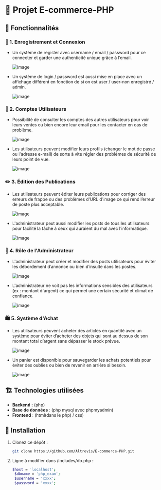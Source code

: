 # 🛒 Projet E-commerce-PHP


## 🚀 Fonctionnalités

### 🔐 1. Enregistrement et Connexion

- Un système de register avec username / email / password pour ce connecter et garder une authenticité unique grâce à l’email.

  ![image](img/)
  
- Un système de login / password est aussi mise en place avec un affichage différent en fonction de si on est user / user-non enregistré / admin.

  ![image](img/)

### 👤 2. Comptes Utilisateurs

- Possibilité de consulter les comptes des autres utilisateurs pour voir leurs ventes ou bien encore leur email pour les contacter en cas de problème.

  ![image](img/)
  
- Les utilisateurs peuvent modifier leurs profils (changer le mot de passe ou l'adresse e-mail) de sorte à vite régler des problèmes de sécurité de leurs point de vue.

  ![image](img/)

### ✏️ 3. Édition des Publications

- Les utilisateurs peuvent éditer leurs publications pour corriger des erreurs de frappe ou des problèmes d'URL d'image ce qui rend l’erreur de poste plus acceptable.

  ![image](img/)
  
- L'administrateur peut aussi modifier les posts de tous les utilisateurs pour facilité la tâche à ceux qui auraient du mal avec l’informatique.

  ![image](img/)

### 🔧 4. Rôle de l'Administrateur

- L'administrateur peut créer et modifier des posts utilisateurs pour éviter les débordement d’annonce ou bien d’insulte dans les postes.

  ![image](img/)
  
- L'administrateur ne voit pas les informations sensibles des utilisateurs (ex : montant d'argent) ce qui permet une certain sécurité et climat de confiance.

  ![image](img/)

### 🛍️ 5. Système d'Achat

- Les utilisateurs peuvent acheter des articles en quantité avec un système pour éviter d’acheter des objets qui sont au dessus de son montant total d’argent sans dépasser le stock prévue.

  ![image](img/)
  
- Un panier est disponible pour sauvegarder les achats potentiels pour éviter des oublies ou bien de revenir en arrière si besoin.

  ![image](img/)

## 🏗️ Technologies utilisées

- **Backend** : (php)
- **Base de données** : (php mysql avec phpmyadmin)
- **Frontend** : (html(dans le php) / css)

## 📜 Installation

1. Clonez ce dépôt :
   ```sh
   git clone https://github.com/Altrevis/E-commerce-PHP.git
   ```
2. Ligne à modifier dans /includes/db.php :
   ```sh
   $host = 'localhost';
    $dbname = 'php_exam';
    $username = 'xxxx';
    $password = 'xxxx';
   ```
